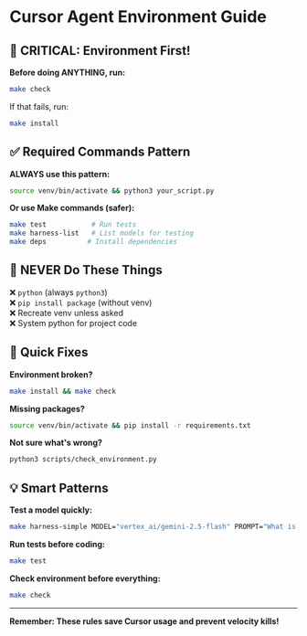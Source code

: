 # Cursor Agent Environment Guide

## 🚨 CRITICAL: Environment First!

**Before doing ANYTHING, run:**
```bash
make check
```

If that fails, run:
```bash  
make install
```

## ✅ Required Commands Pattern

**ALWAYS use this pattern:**
```bash
source venv/bin/activate && python3 your_script.py
```

**Or use Make commands (safer):**
```bash
make test           # Run tests
make harness-list   # List models for testing
make deps          # Install dependencies
```

## 🚫 NEVER Do These Things

❌ `python` (always `python3`)  
❌ `pip install package` (without venv)  
❌ Recreate venv unless asked  
❌ System python for project code  

## 🔧 Quick Fixes

**Environment broken?**
```bash
make install && make check
```

**Missing packages?**
```bash  
source venv/bin/activate && pip install -r requirements.txt
```

**Not sure what's wrong?**
```bash
python3 scripts/check_environment.py
```

## 💡 Smart Patterns

**Test a model quickly:**
```bash
make harness-simple MODEL="vertex_ai/gemini-2.5-flash" PROMPT="What is 2+2?"
```

**Run tests before coding:**
```bash
make test
```

**Check environment before everything:**
```bash
make check
```

---

**Remember: These rules save Cursor usage and prevent velocity kills!** 